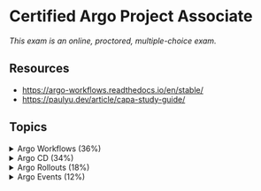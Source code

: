 # Certified Argo Project Associate

_This exam is an online, proctored, multiple-choice exam._

## Resources

* <https://argo-workflows.readthedocs.io/en/stable/>
* <https://paulyu.dev/article/capa-study-guide/>

## Topics

<details>
  <summary>Argo Workflows (36%)</summary>

* Understand Argo Workflow Fundamentals
* Generating and Consuming Artifacts
* Understand Argo Workflow Templates
* Understand the Argo Workflow Spec
* Work with DAG (Directed-Acyclic Graphs)
* Run Data Processing Jobs with Argo Workflows

Argo Workflows is an open source container-native workflow engine for orchestrating parallel jobs on Kubernetes. It's implemented as a Kubernetes CRD.

Workflows are implemented as a Kubernetes CRD.

* Lightweight and easy to use.
* Designed from the ground up for containers without the overhead and limitations of legacy VM and server-based environments.

Components of Argo Workflows include:

* controller
* mainContainer
* executor
* server

## Core Concepts

The `Workflow`is the most important resourcein Argo and serves two functions:

1. Itdefines the workflow to be executed.
2. It stores the state of the workflow.

Should be treated as a "live" object. It's not just a static definition but it's also an "instance" of said definition.

In the `WorkflowSpec` the core structures are:

* `entrypoint` defines what the main function will be - that is, the first template to be executed.
* `templates` can be loosely thought of as functions, they define instructions to be executed.

![alt text](image.png)

The internals of a step Pod are:

* `main` container runs the Image that the user has indicated, where the `argoexec` utility is volume mounted and serves as the main command which calls **the configured Command as a sub-process**.
* `init` container is an `InitContainer` fetching artifacts and parameters and making them available to the `main` container.
* `wait` container performs tasks that are needed for clean up, including saving of parameters and artifacts.

There are six types of templates, divided into two categories:

* Work to be done:
  * **container** - The most common template type. The spec is the same as the one of a container spec in Kubernetes.
  * **script** - Convenience wrapper around a `container`. The spec is the same as for a container but adds the `source:` field for in-place scripts. The script will be saved in a file and executed for you. The result of the script will be automatically exported into an Argo variable:

    ```
    {{tasks.<NAME>.outputs.result}}
    {{steps.<NAME>.outputs.result}}
    ```

  * **resource** - Performs operations on cluster resources directly. It can be used to get, create, apply, delete replace or patch resouces on your cluster.
  * **suspend** - Suspend execution, either for aduration or until it is resumed manually.
  * **plugin** - Is a task that allows you to run an external plugin.
  * **containerset** - Run multiple containers ina single Pod. Consolidate Pod spin-up time into one step in your workflow.
  * **data** - Get data from S3.
  * **http** - Is a task that allows you to make HTTP requests.

* Template invocators:
  * **Steps** - A steps template you define your tasks in a series of steps. The structure of the template is a "list of lists". you can use synchronization to run the inner ones one by one. Control execution can be done with e.g. `when:`.
    * Outer lists will run sequentially
    * Inner lists will run in parallel
  * **DAG** - Define tasks as a graph of dependencies. In a DAG, you list all your tasks and set which other tasks must complete before a particular task can begin. Tasks without any dependencies will run in immedately.

DAG = specify dependencies and allow for maxiumu parallelism.

## Workflows

The structure of Workflow Specs:

* Kubernetes header including meta-data
* Spec body
  * Entrypoint
  * List of template definitions
* For each template
  * Name
  * Inputs
  * Outputs
  * Container Invocation or a list of steps
    * For each step, a template invocation

`ClusterWorkflowTemplates` are cluster-scoped `WorkflowTemplates` that can be created cluster scped like a `ClusterRole`.

```
clusterScope: true
```

Indicates that the template is cluster-scoped.

## Artifacts

Are packaged as tarbals and gzipped by default. Skip by specifying `archive.none=false`.

Artifact garbae collection for artifacts you dont need can be done with `OnWorkflowCompletion` or `OnWorkflowDeletion`.

Strategies:
`artifactGC.strategy=Never`, set the strategy in the spec to make it global.

```
...
  artifactGC:
    strategy: OnWorkflowDeletion
    forceFinalizerRemoval: true
...
```

Hardwired Artifacts are static explicitly defined artifacts.

Condsider parameterizing your S3 keys by `workflow.uid` in case you have concurrent workflows of the same spec.

You can set a specific `serviceAccountName` for to override the service account used to access S3.

`artifactRepositoryRef` is used to specify the repository to use for the artifact. This is a reference to a `ConfigMap` or `Secret` that contains the configuration for the artifact repository.

## Service Accounts

In order for Argo to support features such as artifacts, outputs, access to secrets, etc. It needs to communicate with Kubernetes resources using the KAPI.

```
argo submit --serviceaccount <name> <workflow.yaml>
```

All Pods in a workflow run with the service account specified in the `workflow.spec.serviceAccountName` field. If omitted the default service account of the namespace is used.

It depends on how much access a workflow needs in the cluster.

For a executor to function properly we'll need:

* create
* patch

on `workflowtaskresults`.

## Variables

Template Tag kinds:

* simple (default) e.g. `{{workflow.name}}`
* expression e.g. `{{=workflow.name}}`

## Retry policies

Set under `spec.templates.retryStrategy`:

* `Always` - always retry
* `OnFailure` - retry steps whose main container is marked as failed in Kubernetes
* `OnError` - retry steps that encounter Argo controller errors, or whose init or way containers fail
* `OnTransientError` - retry steps that encounter errors defined as transient.

## Lifecycle Hooks

Triggers an actions based on a conditional expression or on completion of a step or template. On workflow or template level.

## Step Level memoization

Workflows ofthen have outputs that are expensive to compute. Memoization reduces cost and mworkflow execution time by reading the results of previous executions of the same step.

It stores the output of a template into a specfied cache.

## The WorkflowSpec

The `WorkflowSpec` is the main spec of a workflow. It defines the workflow to be executed and stores the state of the workflow.

* `activeDeadlineSeconds` - Duration in seconds relative to the workflow start time.
* `archiveLogs` - If the container logs should be archived.
* `arguments` - Contains the parameters and artifacts sent to the workflow entrypoint. Params are referencable globally using the `workdlow` variable
* `artifactGC` - The strategy to use when deleting artifacts from completed or deleted workflows.
* `artifacyRepositoryRef` - Specifies the configMap name and key containing the artifact repo config.
* `entrypoint` - Is a template reference to the starting point of the workflow.

</details>

<details>
  <summary>Argo CD (34%)</summary>

* Understand Argo CD Fundamentals
* Synchronize Applications Using Argo CD
* Use Argo CD Application
* Configure Argo CD with Helm and Kustomize
* Identify Common Reconciliation Patterns

</details>

<details>
  <summary>Argo Rollouts (18%)</summary>

* Understand Argo Rollouts Fundamentals
* Use Common Progressive Rollout Strategies
* Describe Analysis Template and AnalysisRun

</details>

<details>
  <summary>Argo Events (12%)</summary>

* Understand Argo Events Fundamentals
* Understand Argo Event Components and Architecture

</details>
